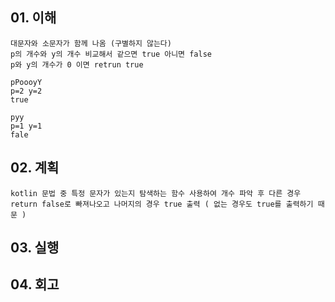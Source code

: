 ## 01. 이해
    대문자와 소문자가 함께 나옴 (구별하지 않는다)
    p의 개수와 y의 개수 비교해서 같으면 true 아니면 false
    p와 y의 개수가 0 이면 retrun true
    
    pPoooyY 
    p=2 y=2 
    true
    
    pyy
    p=1 y=1
    fale

## 02. 계획
    kotlin 문법 중 특정 문자가 있는지 탐색하는 함수 사용하여 개수 파악 후 다른 경우 return false로 빠져나오고 나머지의 경우 true 출력 ( 없는 경우도 true를 출력하기 때문 )

## 03. 실행

## 04. 회고
